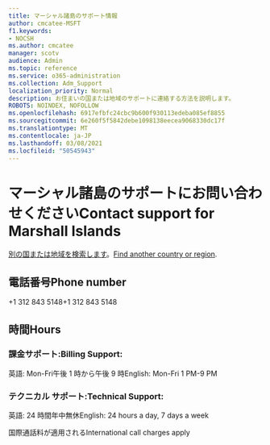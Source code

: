 ```yaml
---
title: マーシャル諸島のサポート情報
author: cmcatee-MSFT
f1.keywords:
- NOCSH
ms.author: cmcatee
manager: scotv
audience: Admin
ms.topic: reference
ms.service: o365-administration
ms.collection: Adm_Support
localization_priority: Normal
description: お住まいの国または地域のサポートに連絡する方法を説明します。
ROBOTS: NOINDEX, NOFOLLOW
ms.openlocfilehash: 6917efbfc24cbc9b600f930113edeba085ef8855
ms.sourcegitcommit: 6e260f5f5842debe1098138eecea9068330dc17f
ms.translationtype: MT
ms.contentlocale: ja-JP
ms.lasthandoff: 03/08/2021
ms.locfileid: "50545943"
---
```

# <a name="contact-support-for-marshall-islands"></a><span data-ttu-id="e11cc-103">マーシャル諸島のサポートにお問い合わせください</span><span class="sxs-lookup"><span data-stu-id="e11cc-103">Contact support for Marshall Islands</span></span>

<span data-ttu-id="e11cc-104">[別の国または地域を検索します](../contact-support-for-business-products.md)。</span><span class="sxs-lookup"><span data-stu-id="e11cc-104">[Find another country or region](../contact-support-for-business-products.md).</span></span>

## <a name="phone-number"></a><span data-ttu-id="e11cc-105">電話番号</span><span class="sxs-lookup"><span data-stu-id="e11cc-105">Phone number</span></span>
<span data-ttu-id="e11cc-106">+1 312 843 5148</span><span class="sxs-lookup"><span data-stu-id="e11cc-106">+1 312 843 5148</span></span>

## <a name="hours"></a><span data-ttu-id="e11cc-107">時間</span><span class="sxs-lookup"><span data-stu-id="e11cc-107">Hours</span></span>
### <a name="billing-support"></a><span data-ttu-id="e11cc-108">課金サポート:</span><span class="sxs-lookup"><span data-stu-id="e11cc-108">Billing Support:</span></span>

<span data-ttu-id="e11cc-109">英語: Mon-Fri午後 1 時から午後 9 時</span><span class="sxs-lookup"><span data-stu-id="e11cc-109">English: Mon-Fri 1 PM-9 PM</span></span>

### <a name="technical-support"></a><span data-ttu-id="e11cc-110">テクニカル サポート:</span><span class="sxs-lookup"><span data-stu-id="e11cc-110">Technical Support:</span></span>

<span data-ttu-id="e11cc-111">英語: 24 時間年中無休</span><span class="sxs-lookup"><span data-stu-id="e11cc-111">English: 24 hours a day, 7 days a week</span></span>

<span data-ttu-id="e11cc-112">国際通話料が適用される</span><span class="sxs-lookup"><span data-stu-id="e11cc-112">International call charges apply</span></span>
